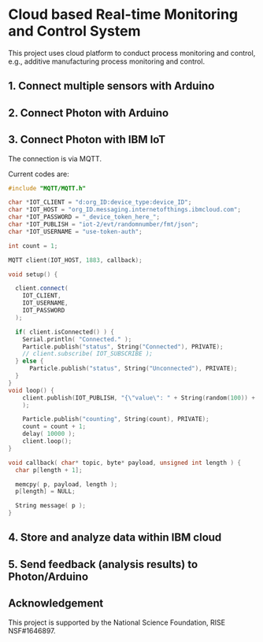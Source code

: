 # Cloud based Real-time Monitoring and Control System
This project uses cloud platform to conduct process monitoring and control, e.g.,
additive manufacturing process monitoring and control.

## 1. Connect multiple sensors with Arduino

## 2. Connect Photon with Arduino

## 3. Connect Photon with IBM IoT
The connection is via MQTT.

Current codes are:
```cpp
#include "MQTT/MQTT.h"

char *IOT_CLIENT = "d:org_ID:device_type:device_ID";
char *IOT_HOST = "org_ID.messaging.internetofthings.ibmcloud.com";
char *IOT_PASSWORD = "_device_token_here_";
char *IOT_PUBLISH = "iot-2/evt/randomnumber/fmt/json";
char *IOT_USERNAME = "use-token-auth";

int count = 1;

MQTT client(IOT_HOST, 1883, callback);

void setup() {

  client.connect(
    IOT_CLIENT,
    IOT_USERNAME,
    IOT_PASSWORD
  );

  if( client.isConnected() ) {
    Serial.println( "Connected." );
    Particle.publish("status", String("Connected"), PRIVATE);
    // client.subscribe( IOT_SUBSCRIBE );
  } else {
      Particle.publish("status", String("Unconnected"), PRIVATE);
  }
}
void loop() {
    client.publish(IOT_PUBLISH, "{\"value\": " + String(random(100)) + " }"
    );

    Particle.publish("counting", String(count), PRIVATE);
    count = count + 1;
    delay( 10000 );
    client.loop();
}

void callback( char* topic, byte* payload, unsigned int length ) {
  char p[length + 1];

  memcpy( p, payload, length );
  p[length] = NULL;

  String message( p );
}

```

## 4. Store and analyze data within IBM cloud

## 5. Send feedback (analysis results) to Photon/Arduino
## Acknowledgement
This project is supported by the National Science Foundation, RISE NSF#1646897. 
